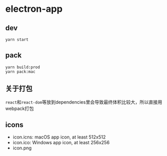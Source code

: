 # electron-app

## dev

```
yarn start
```

## pack

```
yarn build:prod
yarn pack:mac
```

## 关于打包

`react`和`react-dom`等放到dependencies里会导致最终体积比较大，所以直接用webpack打包

## icons

* icon.icns: macOS app icon, at least 512x512
* icon.ico: Windows app icon, at least 256x256
* icon.png
